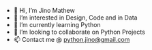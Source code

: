 - 👋 Hi, I’m Jino Mathew
- 👀 I’m interested in Design, Code and in Data
- 🌱 I’m currently learning Python
- 💞️ I’m looking to collaborate on Python Projects
- 📫 Contact me @ python.jino@gmail.com

<!---
jino-developer/jino-developer is a ✨ special ✨ repository because its `README.md` (this file) appears on your GitHub profile.
You can click the Preview link to take a look at your changes.
--->
